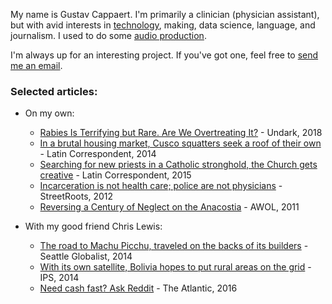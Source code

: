 My name is Gustav Cappaert. I'm primarily a clinician (physician assistant), but with avid interests in [technology](https://github.com/gcappaert), making, data science, language, and journalism. I used to do some [audio production](https://soundcloud.com/gustav-cappaert/sets/radio-kausay-wasi-materials?utm_source=clipboard&utm_medium=text&utm_campaign=social_sharing). 

I'm always up for an interesting project. If you've got one, feel free to [send me an email](mailto:gcappaert@gmail.com).

### Selected articles:

* On my own:
    * [Rabies Is Terrifying but Rare. Are We Overtreating It?](https://undark.org/2021/02/18/overtreating-rabies/) - Undark, 2018
    * [In a brutal housing market, Cusco squatters seek a roof of their own](https://web.archive.org/web/20150314174109/http://latincorrespondent.com/peru/brutal-housing-market-cusco-squatters-seek-roof/) - Latin Correspondent, 2014
    * [Searching for new priests in a Catholic stronghold, the Church gets creative](https://web.archive.org/web/20150919063816/http://latincorrespondent.com/peru/searching-new-priests-catholic-stronghold-church-gets-creative/) - Latin Correspondent, 2015
    * [Incarceration is not health care; police are not physicians](https://www.streetroots.org/news/2012/11/23/incarceration-not-health-care-police-are-not-physicians) - StreetRoots, 2012
    * [Reversing a Century of Neglect on the Anacostia](https://awolau.org/718/uncategorized/reversing-a-century-of-neglect-on-the-anacostia/) - AWOL, 2011
    
* With my good friend Chris Lewis:
    * [The road to Machu Picchu, traveled on the backs of its builders](https://seattleglobalist.com/2014/04/07/road-to-machu-picchu-travel/22486) - Seattle Globalist, 2014
    * [With its own satellite, Bolivia hopes to put rural areas on the grid](https://www.ipsnews.net/2014/06/with-its-own-satellite-bolivia-hopes-to-put-rural-areas-on-the-grid/) - IPS, 2014
    * [Need cash fast? Ask Reddit](https://www.theatlantic.com/business/archive/2016/05/reddit-borrow-peer-loan/481698/) - The Atlantic, 2016


